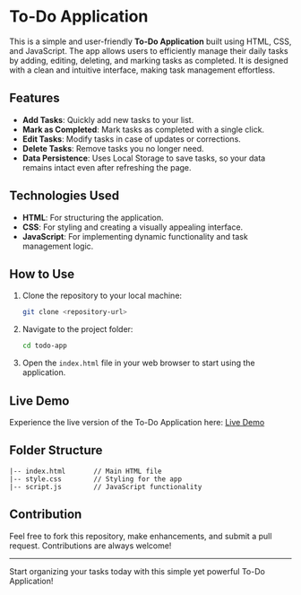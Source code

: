 # To-Do Application

This is a simple and user-friendly **To-Do Application** built using HTML, CSS, and JavaScript. The app allows users to efficiently manage their daily tasks by adding, editing, deleting, and marking tasks as completed. It is designed with a clean and intuitive interface, making task management effortless.

## Features

- **Add Tasks**: Quickly add new tasks to your list.
- **Mark as Completed**: Mark tasks as completed with a single click.
- **Edit Tasks**: Modify tasks in case of updates or corrections.
- **Delete Tasks**: Remove tasks you no longer need.
- **Data Persistence**: Uses Local Storage to save tasks, so your data remains intact even after refreshing the page.

## Technologies Used

- **HTML**: For structuring the application.
- **CSS**: For styling and creating a visually appealing interface.
- **JavaScript**: For implementing dynamic functionality and task management logic.

## How to Use

1. Clone the repository to your local machine:
   ```bash
   git clone <repository-url>
   ```
2. Navigate to the project folder:
   ```bash
   cd todo-app
   ```
3. Open the `index.html` file in your web browser to start using the application.

## Live Demo

Experience the live version of the To-Do Application here: [Live Demo](https://klizostodoapplication.netlify.app)

## Folder Structure

```
|-- index.html       // Main HTML file
|-- style.css        // Styling for the app
|-- script.js        // JavaScript functionality
```

## Contribution

Feel free to fork this repository, make enhancements, and submit a pull request. Contributions are always welcome!

---

Start organizing your tasks today with this simple yet powerful To-Do Application!
